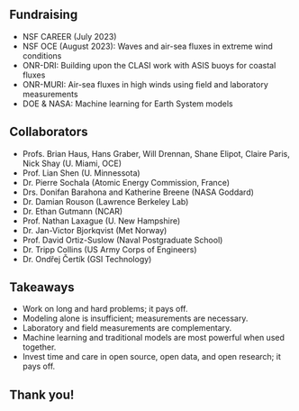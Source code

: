 <section>

## Fundraising

* NSF CAREER (July 2023)
* NSF OCE (August 2023): Waves and air-sea fluxes in extreme wind conditions
* ONR-DRI: Building upon the CLASI work with ASIS buoys for coastal fluxes
* ONR-MURI: Air-sea fluxes in high winds using field and laboratory measurements
* DOE & NASA: Machine learning for Earth System models

</section>


<section>

## Collaborators

* Profs. Brian Haus, Hans Graber, Will Drennan, Shane Elipot, Claire Paris, Nick Shay (U. Miami, OCE)
* Prof. Lian Shen (U. Minnessota)
* Dr. Pierre Sochala (Atomic Energy Commission, France)
* Drs. Donifan Barahona and Katherine Breene (NASA Goddard)
* Dr. Damian Rouson (Lawrence Berkeley Lab)
* Dr. Ethan Gutmann (NCAR)
* Prof. Nathan Laxague (U. New Hampshire)
* Dr. Jan-Victor Bjorkqvist (Met Norway)
* Prof. David Ortiz-Suslow (Naval Postgraduate School)
* Dr. Tripp Collins (US Army Corps of Engineers)
* Dr. Ondřej Čertík (GSI Technology)
</section>


<section>

## Takeaways

* Work on long and hard problems; it pays off.
* Modeling alone is insufficient; measurements are necessary.
* Laboratory and field measurements are complementary.
* Machine learning and traditional models are most powerful when used together.
* Invest time and care in open source, open data, and open research; it pays off.

<h1 class="fragment">Thank you!</h1>
</section>